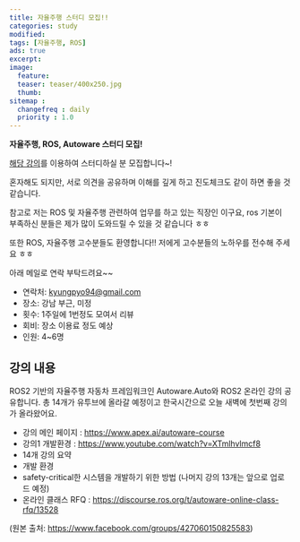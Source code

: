 ```yaml
---
title: 자율주행 스터디 모집!!
categories: study
modified: 
tags: [자율주행, ROS]
ads: true
excerpt:
image:
  feature:
  teaser: teaser/400x250.jpg
  thumb:
sitemap :
  changefreq : daily
  priority : 1.0
---
```


**자율주행, ROS, Autoware 스터디 모집!**


[해당 강의](https://www.apex.ai/autoware-course)를 이용하여 스터디하실 분 모집합니다~!

혼자해도 되지만, 서로 의견을 공유하며 이해를 깊게 하고 진도체크도 같이 하면 좋을 것 같습니다.

참고로 저는 ROS 및 자율주행 관련하여 업무를 하고 있는 직장인 이구요, ros 기본이 부족하신 분들은 제가 많이 도와드릴 수 있을 것 같습니다 ㅎㅎ

또한 ROS, 자율주행 고수분들도 환영합니다!! 저에게 고수분들의 노하우를 전수해 주세요 ㅎㅎ

아래 메일로 연락 부탁드려요~~

* 연락처: kyungpyo94@gmail.com
* 장소: 강남 부근, 미정
* 횟수: 1주일에 1번정도 모여서 리뷰
* 회비: 장소 이용료 정도 예상
* 인원: 4~6명

## 강의 내용

ROS2 기반의 자율주행 자동차 프레임워크인 Autoware.Auto와 ROS2 온라인 강의 공유합니다. 총 14개가 유투브에 올라갈 예정이고 한국시간으로 오늘 새벽에 첫번째 강의가 올라왔어요.
- 강의 메인 페이지 : https://www.apex.ai/autoware-course
- 강의1 개발환경 : https://www.youtube.com/watch?v=XTmlhvlmcf8
- 14개 강의 요약
- 개발 환경
- safety-critical한 시스템을 개발하기 위한 방법
(나머지 강의 13개는 앞으로 업로드 예정)
- 온라인 클래스 RFQ : https://discourse.ros.org/t/autoware-online-class-rfq/13528

(원본 출처: https://www.facebook.com/groups/427060150825583)

